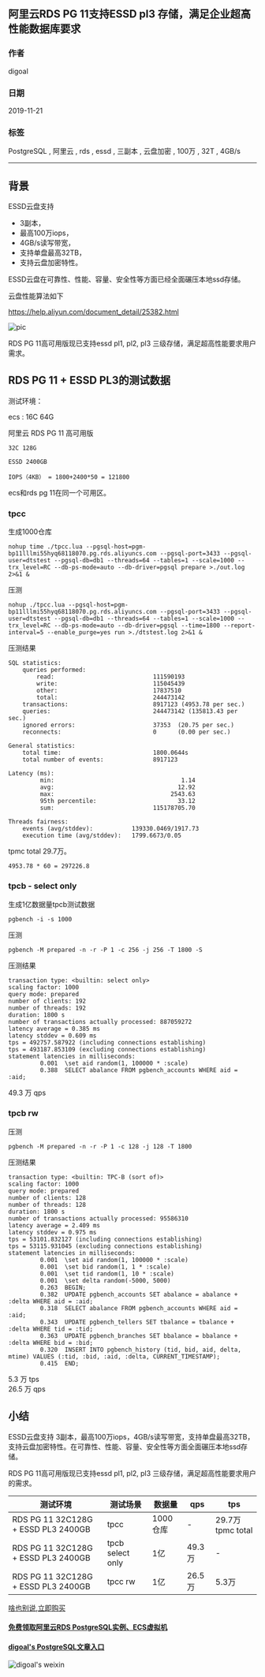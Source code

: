 ## 阿里云RDS PG 11支持ESSD pl3 存储，满足企业超高性能数据库要求  
                                                                                                       
### 作者                                                              
digoal                                                                                                       
                                                                                                       
### 日期                                                                                                       
2019-11-21                                                                                                   
                                                                                                       
### 标签                                                                                                       
PostgreSQL , 阿里云 , rds , essd , 三副本 , 云盘加密 , 100万 , 32T , 4GB/s    
                                                                                                       
----                                                                                                       
                                                                                                       
## 背景    
ESSD云盘支持   
  
- 3副本，  
- 最高100万iops，  
- 4GB/s读写带宽，  
- 支持单盘最高32TB，  
- 支持云盘加密特性。  
  
ESSD云盘在可靠性、性能、容量、安全性等方面已经全面碾压本地ssd存储。  
  
云盘性能算法如下  
  
https://help.aliyun.com/document_detail/25382.html  
  
![pic](20191121_01_pic_001.jpg)  
  
RDS PG 11高可用版现已支持essd pl1, pl2, pl3 三级存储，满足超高性能要求用户需求。  
  
## RDS PG 11 + ESSD PL3的测试数据  
测试环境：    
  
ecs : 16C 64G    
  
阿里云 RDS PG 11 高可用版   
  
```  
32C 128G   
  
ESSD 2400GB   
  
IOPS（4KB） = 1800+2400*50 = 121800    
```  
  
ecs和rds pg 11在同一个可用区。    
  
### tpcc  
生成1000仓库  
  
```  
nohup time ./tpcc.lua --pgsql-host=pgm-bp11lllmi55hyq68118070.pg.rds.aliyuncs.com --pgsql-port=3433 --pgsql-user=dtstest --pgsql-db=db1 --threads=64 --tables=1 --scale=1000 --trx_level=RC --db-ps-mode=auto --db-driver=pgsql prepare >./out.log 2>&1 &  
```  
  
压测  
  
```  
nohup ./tpcc.lua --pgsql-host=pgm-bp11lllmi55hyq68118070.pg.rds.aliyuncs.com --pgsql-port=3433 --pgsql-user=dtstest --pgsql-db=db1 --threads=64 --tables=1 --scale=1000 --trx_level=RC --db-ps-mode=auto --db-driver=pgsql --time=1800 --report-interval=5 --enable_purge=yes run >./dtstest.log 2>&1 &  
```  
  
压测结果  
  
```  
SQL statistics:  
    queries performed:  
        read:                            111590193  
        write:                           115045439  
        other:                           17837510  
        total:                           244473142  
    transactions:                        8917123 (4953.78 per sec.)  
    queries:                             244473142 (135813.43 per sec.)  
    ignored errors:                      37353  (20.75 per sec.)  
    reconnects:                          0      (0.00 per sec.)  
  
General statistics:  
    total time:                          1800.0644s  
    total number of events:              8917123  
  
Latency (ms):  
         min:                                    1.14  
         avg:                                   12.92  
         max:                                 2543.63  
         95th percentile:                       33.12  
         sum:                            115178705.70  
  
Threads fairness:  
    events (avg/stddev):           139330.0469/1917.73  
    execution time (avg/stddev):   1799.6673/0.05  
```  
  
tpmc total 29.7万。    
  
```  
4953.78 * 60 = 297226.8  
```  
  
### tpcb - select only  
生成1亿数据量tpcb测试数据  
  
```  
pgbench -i -s 1000  
```  
  
压测  
  
```  
pgbench -M prepared -n -r -P 1 -c 256 -j 256 -T 1800 -S  
```  
  
压测结果  
  
```  
transaction type: <builtin: select only>  
scaling factor: 1000  
query mode: prepared  
number of clients: 192  
number of threads: 192  
duration: 1800 s  
number of transactions actually processed: 887059272  
latency average = 0.385 ms  
latency stddev = 0.609 ms  
tps = 492757.587922 (including connections establishing)  
tps = 493187.853109 (excluding connections establishing)  
statement latencies in milliseconds:  
         0.001  \set aid random(1, 100000 * :scale)  
         0.388  SELECT abalance FROM pgbench_accounts WHERE aid = :aid;  
```  
  
49.3 万 qps  
  
### tpcb rw   
压测  
  
```  
pgbench -M prepared -n -r -P 1 -c 128 -j 128 -T 1800  
```  
  
压测结果  
  
```  
transaction type: <builtin: TPC-B (sort of)>  
scaling factor: 1000  
query mode: prepared  
number of clients: 128  
number of threads: 128  
duration: 1800 s  
number of transactions actually processed: 95586310  
latency average = 2.409 ms  
latency stddev = 0.975 ms  
tps = 53101.832127 (including connections establishing)  
tps = 53115.931045 (excluding connections establishing)  
statement latencies in milliseconds:  
         0.001  \set aid random(1, 100000 * :scale)  
         0.001  \set bid random(1, 1 * :scale)  
         0.001  \set tid random(1, 10 * :scale)  
         0.001  \set delta random(-5000, 5000)  
         0.263  BEGIN;  
         0.382  UPDATE pgbench_accounts SET abalance = abalance + :delta WHERE aid = :aid;  
         0.318  SELECT abalance FROM pgbench_accounts WHERE aid = :aid;  
         0.343  UPDATE pgbench_tellers SET tbalance = tbalance + :delta WHERE tid = :tid;  
         0.363  UPDATE pgbench_branches SET bbalance = bbalance + :delta WHERE bid = :bid;  
         0.320  INSERT INTO pgbench_history (tid, bid, aid, delta, mtime) VALUES (:tid, :bid, :aid, :delta, CURRENT_TIMESTAMP);  
         0.415  END;  
```  
  
5.3  万 tps  
26.5 万 qps  
  
## 小结  
  
ESSD云盘支持 3副本，最高100万iops，4GB/s读写带宽，支持单盘最高32TB，支持云盘加密特性。在可靠性、性能、容量、安全性等方面全面碾压本地ssd存储。  
  
RDS PG 11高可用版现已支持essd pl1, pl2, pl3 三级存储，满足超高性能要求用户的需求。  
  
测试环境 | 测试场景 | 数据量 | qps | tps  
---|---|---|---|---  
RDS PG 11 32C128G + ESSD PL3 2400GB | tpcc | 1000仓库 | - | 29.7万 tpmc total  
RDS PG 11 32C128G + ESSD PL3 2400GB | tpcb select only | 1亿 | 49.3万 | -  
RDS PG 11 32C128G + ESSD PL3 2400GB | tpcc rw | 1亿 | 26.5万 | 5.3万  
  
[啥也别说,立即购买](https://rds-buy.aliyun.com/rdsBuy?spm=5176.7920951.1393245.2.56d94ce1pdDbtU&aly_as=L658krNby#/create/rds?initData=%7B%22data%22:%7B%22rds_dbtype%22:%22PostgreSQL%22%7D%7D)  
  
  
#### [免费领取阿里云RDS PostgreSQL实例、ECS虚拟机](https://free.aliyun.com/ "57258f76c37864c6e6d23383d05714ea")
  
  
#### [digoal's PostgreSQL文章入口](https://github.com/digoal/blog/blob/master/README.md "22709685feb7cab07d30f30387f0a9ae")
  
  
![digoal's weixin](../pic/digoal_weixin.jpg "f7ad92eeba24523fd47a6e1a0e691b59")
  
